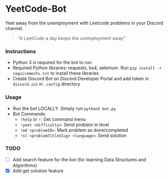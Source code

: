 # YeetCode-Bot
Yeet away from the unemployment with Leetcode problems in your Discord channel.
> "A LeetCode a day keeps the unemployment away"

### Instructions

* Python 3 is required for the bot to run
* Required Python libraries: requests, bs4, selenium. Run `pip install -r requirements.txt` to install these libraries
* Create Discord Bot on Discord Developer Portal and add token in `discord.ini` in `.config` directory

### Usage

* Run the bot LOCALLY. Simply run `python3 bot.py`
* Bot Commands
    * `!help` or `!`: Get command menu
    * `!yeet <difficulty>`: Send problem in <difficulty> level
    * `!md <problemID>`: Mark problem as done/completed
    * `!sl <problemTitleSlug> <language>`: Send solution

### TODO 

- [ ] Add search feature for the bot (for learning Data Structures and Algorithms) 
- [x] Add get solution feature
